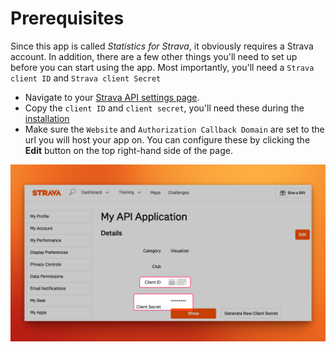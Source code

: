# Prerequisites

Since this app is called <i>Statistics for Strava</i>, it obviously requires a Strava account.
In addition, there are a few other things you'll need to set up before you can start using the app.
Most importantly, you'll need a `Strava client ID` and `Strava client Secret`

* Navigate to your [Strava API settings page](https://www.strava.com/settings/api).
* Copy the `client ID` and `client secret`, you'll need these during the [installation](/getting-started/installation.md)
* Make sure the `Website` and `Authorization Callback Domain` are set to the url you will host your app on.
  You can configure these by clicking the __Edit__ button on the top right-hand side of the page.

![Strava API settings page](../assets/images/strava-api-settings.png) 